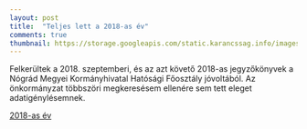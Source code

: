 ```yaml
---
layout: post
title:  "Teljes lett a 2018-as év"
comments: true
thumbnail: https://storage.googleapis.com/static.karancssag.info/images/og/flud-lens-2-1461127.jpg
---
```


Felkerültek a 2018. szeptemberi, és az azt követő 2018-as jegyzőkönyvek a
Nógrád Megyei Kormányhivatal Hatósági Főosztály jóvoltából.
Az önkormányzat többszöri megkeresésem ellenére sem tett eleget adatigénylésemnek.

[2018-as év][1]

[1]:/download/jegyzokonyvek/2018/
